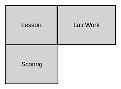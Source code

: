 <html>
<style>
.btn-group button {
  background-color: #D3D3D3; /* Green background */
  border: 2px solid black; /* Green border */
  color: black; /* Black text */
  font-size: 20px;
  padding: 50px 50px; /* Some padding */
  cursor: pointer; /* Pointer/hand icon */
  float: left; /* Float the buttons side by side */
}

/* Clear floats (clearfix hack) */
.btn-group:after {
  content: "";
  clear: both;
  display: table;
}

.btn-group button:not(:last-child) {
  border-right: none; /* Prevent double borders */
}

/* Add a background color on hover */
.btn-group button:hover {
  background-color: #3e8e41;
}
</style>
<body>
<div class="btn-group">
  <button>Lesson  </button>
  <button>Lab Work</button>
  <button>Scoring </button>
</div>
</body>
</html>
